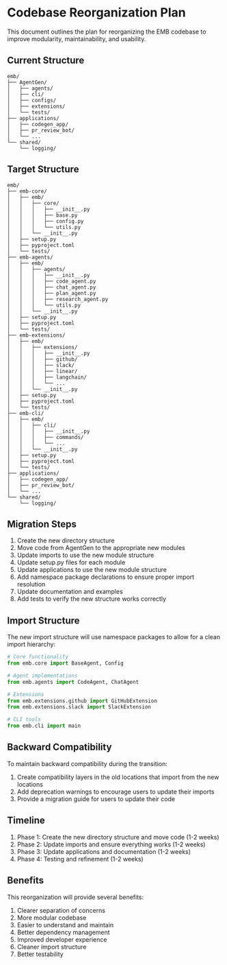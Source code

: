 # Codebase Reorganization Plan

This document outlines the plan for reorganizing the EMB codebase to improve modularity, maintainability, and usability.

## Current Structure

```
emb/
├── AgentGen/
│   ├── agents/
│   ├── cli/
│   ├── configs/
│   ├── extensions/
│   └── tests/
├── applications/
│   ├── codegen_app/
│   ├── pr_review_bot/
│   └── ...
└── shared/
    └── logging/
```

## Target Structure

```
emb/
├── emb-core/
│   ├── emb/
│   │   ├── core/
│   │   │   ├── __init__.py
│   │   │   ├── base.py
│   │   │   ├── config.py
│   │   │   └── utils.py
│   │   └── __init__.py
│   ├── setup.py
│   ├── pyproject.toml
│   └── tests/
├── emb-agents/
│   ├── emb/
│   │   ├── agents/
│   │   │   ├── __init__.py
│   │   │   ├── code_agent.py
│   │   │   ├── chat_agent.py
│   │   │   ├── plan_agent.py
│   │   │   ├── research_agent.py
│   │   │   └── utils.py
│   │   └── __init__.py
│   ├── setup.py
│   ├── pyproject.toml
│   └── tests/
├── emb-extensions/
│   ├── emb/
│   │   ├── extensions/
│   │   │   ├── __init__.py
│   │   │   ├── github/
│   │   │   ├── slack/
│   │   │   ├── linear/
│   │   │   ├── langchain/
│   │   │   └── ...
│   │   └── __init__.py
│   ├── setup.py
│   ├── pyproject.toml
│   └── tests/
├── emb-cli/
│   ├── emb/
│   │   ├── cli/
│   │   │   ├── __init__.py
│   │   │   ├── commands/
│   │   │   └── ...
│   │   └── __init__.py
│   ├── setup.py
│   ├── pyproject.toml
│   └── tests/
├── applications/
│   ├── codegen_app/
│   ├── pr_review_bot/
│   └── ...
└── shared/
    └── logging/
```

## Migration Steps

1. Create the new directory structure
2. Move code from AgentGen to the appropriate new modules
3. Update imports to use the new module structure
4. Update setup.py files for each module
5. Update applications to use the new module structure
6. Add namespace package declarations to ensure proper import resolution
7. Update documentation and examples
8. Add tests to verify the new structure works correctly

## Import Structure

The new import structure will use namespace packages to allow for a clean import hierarchy:

```python
# Core functionality
from emb.core import BaseAgent, Config

# Agent implementations
from emb.agents import CodeAgent, ChatAgent

# Extensions
from emb.extensions.github import GitHubExtension
from emb.extensions.slack import SlackExtension

# CLI tools
from emb.cli import main
```

## Backward Compatibility

To maintain backward compatibility during the transition:

1. Create compatibility layers in the old locations that import from the new locations
2. Add deprecation warnings to encourage users to update their imports
3. Provide a migration guide for users to update their code

## Timeline

1. Phase 1: Create the new directory structure and move code (1-2 weeks)
2. Phase 2: Update imports and ensure everything works (1-2 weeks)
3. Phase 3: Update applications and documentation (1-2 weeks)
4. Phase 4: Testing and refinement (1-2 weeks)

## Benefits

This reorganization will provide several benefits:

1. Clearer separation of concerns
2. More modular codebase
3. Easier to understand and maintain
4. Better dependency management
5. Improved developer experience
6. Cleaner import structure
7. Better testability